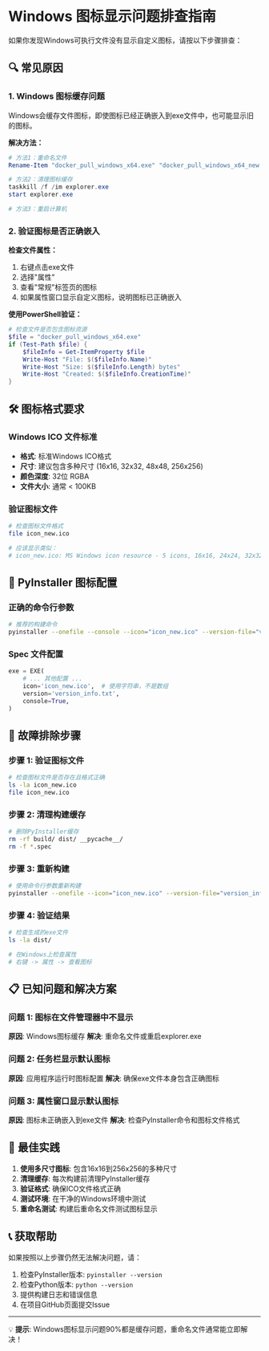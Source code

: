 # Windows 图标显示问题排查指南

如果你发现Windows可执行文件没有显示自定义图标，请按以下步骤排查：

## 🔍 常见原因

### 1. Windows 图标缓存问题
Windows会缓存文件图标，即使图标已经正确嵌入到exe文件中，也可能显示旧的图标。

**解决方法：**
```powershell
# 方法1：重命名文件
Rename-Item "docker_pull_windows_x64.exe" "docker_pull_windows_x64_new.exe"

# 方法2：清理图标缓存
taskkill /f /im explorer.exe
start explorer.exe

# 方法3：重启计算机
```

### 2. 验证图标是否正确嵌入

**检查文件属性：**
1. 右键点击exe文件
2. 选择"属性"
3. 查看"常规"标签页的图标
4. 如果属性窗口显示自定义图标，说明图标已正确嵌入

**使用PowerShell验证：**
```powershell
# 检查文件是否包含图标资源
$file = "docker_pull_windows_x64.exe"
if (Test-Path $file) {
    $fileInfo = Get-ItemProperty $file
    Write-Host "File: $($fileInfo.Name)"
    Write-Host "Size: $($fileInfo.Length) bytes"
    Write-Host "Created: $($fileInfo.CreationTime)"
}
```

## 🛠️ 图标格式要求

### Windows ICO 文件标准
- **格式**: 标准Windows ICO格式
- **尺寸**: 建议包含多种尺寸 (16x16, 32x32, 48x48, 256x256)
- **颜色深度**: 32位 RGBA
- **文件大小**: 通常 < 100KB

### 验证图标文件
```bash
# 检查图标文件格式
file icon_new.ico

# 应该显示类似：
# icon_new.ico: MS Windows icon resource - 5 icons, 16x16, 24x24, 32x32, 48x48, 256x256
```

## 🔧 PyInstaller 图标配置

### 正确的命令行参数
```bash
# 推荐的构建命令
pyinstaller --onefile --console --icon="icon_new.ico" --version-file="version_info.txt" --name="docker_pull" docker_pull.py
```

### Spec 文件配置
```python
exe = EXE(
    # ... 其他配置 ...
    icon='icon_new.ico',  # 使用字符串，不是数组
    version='version_info.txt',
    console=True,
)
```

## 🚨 故障排除步骤

### 步骤 1: 验证图标文件
```bash
# 检查图标文件是否存在且格式正确
ls -la icon_new.ico
file icon_new.ico
```

### 步骤 2: 清理构建缓存
```bash
# 删除PyInstaller缓存
rm -rf build/ dist/ __pycache__/
rm -f *.spec
```

### 步骤 3: 重新构建
```bash
# 使用命令行参数重新构建
pyinstaller --onefile --icon="icon_new.ico" --version-file="version_info.txt" docker_pull.py
```

### 步骤 4: 验证结果
```bash
# 检查生成的exe文件
ls -la dist/

# 在Windows上检查属性
# 右键 -> 属性 -> 查看图标
```

## 📋 已知问题和解决方案

### 问题 1: 图标在文件管理器中不显示
**原因**: Windows图标缓存
**解决**: 重命名文件或重启explorer.exe

### 问题 2: 任务栏显示默认图标
**原因**: 应用程序运行时图标配置
**解决**: 确保exe文件本身包含正确图标

### 问题 3: 属性窗口显示默认图标
**原因**: 图标未正确嵌入到exe文件
**解决**: 检查PyInstaller命令和图标文件格式

## 🎯 最佳实践

1. **使用多尺寸图标**: 包含16x16到256x256的多种尺寸
2. **清理缓存**: 每次构建前清理PyInstaller缓存
3. **验证格式**: 确保ICO文件格式正确
4. **测试环境**: 在干净的Windows环境中测试
5. **重命名测试**: 构建后重命名文件测试图标显示

## 📞 获取帮助

如果按照以上步骤仍然无法解决问题，请：

1. 检查PyInstaller版本: `pyinstaller --version`
2. 检查Python版本: `python --version`
3. 提供构建日志和错误信息
4. 在项目GitHub页面提交Issue

---

💡 **提示**: Windows图标显示问题90%都是缓存问题，重命名文件通常能立即解决！